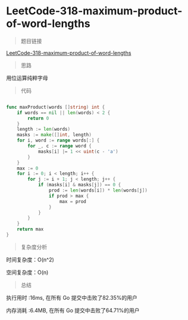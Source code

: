 #  LeetCode-318-maximum-product-of-word-lengths

>题目链接

[LeetCode-318-maximum-product-of-word-lengths](https://leetcode-cn.com/problems/maximum-product-of-word-lengths/)

>思路

用位运算纯粹字母

>代码

```go

func maxProduct(words []string) int {
    if words == nil || len(words) < 2 {
        return 0
    }
    length := len(words)
    masks := make([]int, length)
    for i, word := range words[:] {
        for _, c := range word {
            masks[i] |= 1 << uint(c - 'a')
        }
    }
    max := 0
    for i := 0; i < length; i++ {
        for j := i + 1; j < length; j++ {
            if (masks[i] & masks[j]) == 0 {
                prod := len(words[i]) * len(words[j])
                if prod > max {
                    max = prod
                }
            }
        }
    }
    return max
}

```

>复杂度分析

时间复杂度：O(n^2)

空间复杂度：O(n)

>总结

执行用时 :16ms, 在所有 Go 提交中击败了82.35%的用户
 
内存消耗 :6.4MB, 在所有 Go 提交中击败了64.71%的用户
